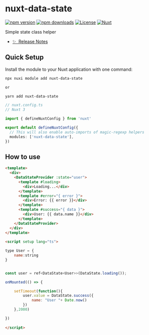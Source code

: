 <!--
Get your module up and running quickly.

Find and replace all on all files (CMD+SHIFT+F):
- Name: Nuxt DataState
- Package name: nuxt-data-state
- Description: My new Nuxt module
-->

# nuxt-data-state

[![npm version][npm-version-src]][npm-version-href]
[![npm downloads][npm-downloads-src]][npm-downloads-href]
[![License][license-src]][license-href]
[![Nuxt][nuxt-src]][nuxt-href]

Simple state class helper

- [✨ &nbsp;Release Notes](/CHANGELOG.md)
<!-- - [🏀 Online playground](https://stackblitz.com/github/zenozaga/nuxt-data-state?file=playground%2Fapp.vue) -->
<!-- - [📖 &nbsp;Documentation](https://example.com) -->
 

## Quick Setup

Install the module to your Nuxt application with one command:

```bash
npx nuxi module add nuxt-data-state

or

yarn add nuxt-data-state
```

```ts
// nuxt.config.ts
// Nuxt 3

import { defineNuxtConfig } from 'nuxt'

export default defineNuxtConfig({
  // This will also enable auto-imports of magic-regexp helpers
  modules: ['nuxt-data-state'],
})
```

## How to use


```html
<template>
  <div>
    <DataStateProvider :state="user">
      <template #loading>
        <div>Loading...</div>
      </template>
      <template #error="{ error }">
        <div>Error: {{ error }}</div>
      </template>
      <template #success="{ data }">
        <div>User: {{ data.name }}</div>
      </template>
    </DataStateProvider>
  </div>
</template>
 
<script setup lang="ts">

type User = {
    name:string
}


const user = ref<DataState<User>>(DataState.loading());

onMounted(() => {

    setTimeout(function(){
        user.value = DataState.success({
            name: "User "+ Date.now()
        })
    },2000)

})
    
</script>
```

<!-- Badges -->
[npm-version-src]: https://img.shields.io/npm/v/nuxt-data-state/latest.svg?style=flat&colorA=020420&colorB=00DC82
[npm-version-href]: https://npmjs.com/package/nuxt-data-state

[npm-downloads-src]: https://img.shields.io/npm/dm/nuxt-data-state.svg?style=flat&colorA=020420&colorB=00DC82
[npm-downloads-href]: https://npmjs.com/package/nuxt-data-state

[license-src]: https://img.shields.io/npm/l/nuxt-data-state.svg?style=flat&colorA=020420&colorB=00DC82
[license-href]: https://npmjs.com/package/nuxt-data-state

[nuxt-src]: https://img.shields.io/badge/Nuxt-020420?logo=nuxt.js
[nuxt-href]: https://nuxt.com
